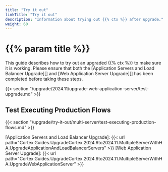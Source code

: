 ```yaml
---
title: "Try it out"
linkTitle: "Try it out"
description: "Information about trying out {{% ctx %}} after upgrade."
weight: 60
---
```


# {{% param title %}}

This guide describes how to try out an upgraded {{% ctx %}} to make sure it is working. Please ensure that both the [Application Servers and Load Balancer Upgrade][] and [Web Application Server Upgrade][] has been completed before taking these steps.

{{< section "/upgrade/2024.11/upgrade-web-application-server/test-upgrade.md" >}}

## Test Executing Production Flows

{{< section "/upgrade/try-it-out/multi-server/test-executing-production-flows.md" >}}

[Application Servers and Load Balancer Upgrade]: {{< url path="Cortex.Guides.UpgradeCortex.2024.9to2024.11.MultipleServerWithHA.UpgradeApplicationAndLoadBalancerServers" >}}
[Web Application Server Upgrade]: {{< url path="Cortex.Guides.UpgradeCortex.2024.9to2024.11.MultipleServerWithHA.UpgradeWebApplicationServer" >}}
